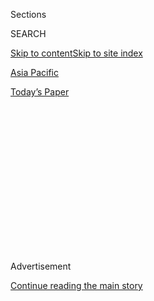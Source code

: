 <div id="app">

<div>

<div>

<div>

<div class="NYTAppHideMasthead css-1q2w90k e1suatyy0">

<div class="section css-ui9rw0 e1suatyy2">

<div class="css-eph4ug er09x8g0">

<div class="css-6n7j50">

</div>

<span class="css-1dv1kvn">Sections</span>

<div class="css-10488qs">

<span class="css-1dv1kvn">SEARCH</span>

</div>

[Skip to content](#site-content)[Skip to site index](#site-index)

</div>

<div id="masthead-section-label" class="css-1wr3we4 eaxe0e00">

[Asia
Pacific](https://www.nytimes3xbfgragh.onion/section/world/asia)

</div>

<div class="css-10698na e1huz5gh0">

</div>

</div>

<div id="masthead-bar-one" class="section hasLinks css-15hmgas e1csuq9d3">

<div class="css-uqyvli e1csuq9d0">

</div>

<div class="css-1uqjmks e1csuq9d1">

</div>

<div class="css-9e9ivx">

[](https://myaccount.nytimes3xbfgragh.onion/auth/login?response_type=cookie&client_id=vi)

</div>

<div class="css-1bvtpon e1csuq9d2">

[Today’s
Paper](https://www.nytimes3xbfgragh.onion/section/todayspaper)

</div>

</div>

</div>

</div>

<div data-aria-hidden="false">

<div id="site-content" data-role="main">

<div>

<div class="css-1aor85t" style="opacity:0.000000001;z-index:-1;visibility:hidden">

<div class="css-1hqnpie">

<div class="css-epjblv">

<span class="css-17xtcya">[Asia
Pacific](/section/world/asia)</span><span class="css-x15j1o">|</span><span class="css-fwqvlz">North
Korean Leader’s Top Enforcer Is Now the One Getting
Purged</span>

</div>

<div class="css-k008qs">

<div class="css-1iwv8en">

<span class="css-18z7m18"></span>

<div>

</div>

</div>

<span class="css-1n6z4y">https://nyti.ms/2k7v5TQ</span>

<div class="css-1705lsu">

<div class="css-4xjgmj">

<div class="css-4skfbu" data-role="toolbar" data-aria-label="Social Media Share buttons, Save button, and Comments Panel with current comment count" data-testid="share-tools">

  - 
  - 
  - 
  - 
    
    <div class="css-6n7j50">
    
    </div>

  - 

</div>

</div>

</div>

</div>

</div>

</div>

<div class="css-13pd83m">

</div>

<div id="top-wrapper" class="css-1sy8kpn">

<div id="top-slug" class="css-l9onyx">

Advertisement

</div>

[Continue reading the main
story](#after-top)

<div class="ad top-wrapper" style="text-align:center;height:100%;display:block;min-height:250px">

<div id="top" class="place-ad" data-position="top" data-size-key="top">

</div>

</div>

<div id="after-top">

</div>

</div>

<div id="sponsor-wrapper" class="css-1hyfx7x">

<div id="sponsor-slug" class="css-19vbshk">

Supported by

</div>

[Continue reading the main
story](#after-sponsor)

<div id="sponsor" class="ad sponsor-wrapper" style="text-align:center;height:100%;display:block">

</div>

<div id="after-sponsor">

</div>

</div>

<div class="css-1vkm6nb ehdk2mb0">

# North Korean Leader’s Top Enforcer Is Now the One Getting Purged

</div>

<div class="css-79elbk" data-testid="photoviewer-wrapper">

<div class="css-z3e15g" data-testid="photoviewer-wrapper-hidden">

</div>

<div class="css-1a48zt4 ehw59r15" data-testid="photoviewer-children">

![<span class="css-16f3y1r e13ogyst0" data-aria-hidden="true">The leader
of North Korea, Kim Jong-un, at an undisclosed location in January. The
decision by Mr. Kim to purge his top enforcer highlights the turmoil
that has engulfed the upper reaches of his
regime.</span><span class="css-cnj6d5 e1z0qqy90" itemprop="copyrightHolder"><span class="css-1ly73wi e1tej78p0">Credit...</span><span><span>Korean
Central News Agency, via Agence France-Presse — Getty
Images</span></span></span>](https://static01.graylady3jvrrxbe.onion/images/2017/02/04/world/04korea-web1/04korea-web1-articleInline.jpg?quality=75&auto=webp&disable=upscale)

</div>

</div>

<div class="css-xt80pu e12qa4dv0">

<div class="css-18e8msd">

<div class="css-vp77d3 epjyd6m0">

<div class="css-1baulvz">

By [<span class="css-1baulvz last-byline" itemprop="name">Choe
Sang-Hun</span>](http://www.nytimes3xbfgragh.onion/by/choe-sang-hun)

</div>

</div>

  - Feb. 3,
    2017

  - 
    
    <div class="css-4xjgmj">
    
    <div class="css-d8bdto" data-role="toolbar" data-aria-label="Social Media Share buttons, Save button, and Comments Panel with current comment count" data-testid="share-tools">
    
      - 
      - 
      - 
      - 
        
        <div class="css-6n7j50">
        
        </div>
    
      - 
    
    </div>
    
    </div>

</div>

</div>

<div class="section meteredContent css-1r7ky0e" name="articleBody" itemprop="articleBody">

<div class="css-1fanzo5 StoryBodyCompanionColumn">

<div class="css-53u6y8">

SEOUL, South Korea — The chief of North Korea’s powerful secret police,
long considered the right-hand man for the top leader, Kim Jong-un, has
been dismissed on charges of corruption and abuse of power, the South
Korean government said on Friday.

The firing of the chief, Gen. Kim Won-hong, as minister of state
security highlights the turmoil that has engulfed the upper reaches of
Mr. Kim’s government. The general is the latest in a series of
high-ranking party and military officials Mr. Kim has [fired, demoted or
executed](https://www.nytimes3xbfgragh.onion/2016/09/01/world/asia/north-korea-executes-deputy-premier.html?_r=0)
as he tried to consolidate his totalitarian power through what South
Korean officials and North Korean defectors have called a “reign of
terror.”

General Kim was fired in mid-January after he was demoted to a one-star
general from a four-star one, said Jeong Joon-hee, a spokesman for the
South’s Unification Ministry.

The general’s surprise downfall was the latest indication that even top
lieutenants are at risk as Mr. Kim has rival agencies monitor one
another to detect and punish any sign of disrespect or disloyalty. Until
his dismissal, General Kim had been Mr. Kim’s chief henchman in purging
potential enemies.

</div>

</div>

<div class="css-1fanzo5 StoryBodyCompanionColumn">

<div class="css-53u6y8">

“Kim Won-hong has been a key aide to Kim Jong-un and has buttressed his
reign of terror,” Mr. Jeong said. “His dismissal could further deepen
unrest among officials and add to the instability of the regime by
weakening its control on the people.”

Mr. Jeong said General Kim was accused of corruption and held
responsible for various human rights violations, including torture,
committed at his agency. But other political machinations could be at
play behind the dismissal, Mr. Jeong said, citing speculation about a
rivalry among different power centers.

Mr. Jeong noted that the dismissal resulted from an investigation by
another powerful agency, the Organization and Guidance Department of the
governing Workers’ Party of North Korea. The department supervises all
state agencies and is reportedly directly overseen by Mr.
Kim.

<div class="css-79elbk" data-testid="photoviewer-wrapper">

<div class="css-z3e15g" data-testid="photoviewer-wrapper-hidden">

</div>

<div class="css-1a48zt4 ehw59r15" data-testid="photoviewer-children">

<div class="css-zgakxe erfvjey0">

<span class="css-1ly73wi e1tej78p0">Image</span>

<div class="css-zjzyr8">

<div data-testid="lazyimage-container" style="height:508.77192982456137px">

</div>

</div>

</div>

<span class="css-16f3y1r e13ogyst0" data-aria-hidden="true">Gen. Kim
Won-hong in an undated photo released by the North’s Korean Central News
Agency last
year.</span><span class="css-cnj6d5 e1z0qqy90" itemprop="copyrightHolder"><span class="css-1ly73wi e1tej78p0">Credit...</span><span>Korean
Central News Agency, via Reuters</span></span>

</div>

</div>

“The Organization and Guidance Department is conducting an intensive
investigation of Kim Won-hong and the Ministry of State Security, so the
level of punishment and the number of people affected could be
expanded,” Mr. Jeong said, without disclosing how the South Korean
government learned of the reported purge transpiring inside a secretive
regime.

</div>

</div>

<div class="css-1fanzo5 StoryBodyCompanionColumn">

<div class="css-53u6y8">

The Ministry of State Security, which serves as the secret police and
intelligence agency in the North, is one of the most feared tools of
government there, responsible for arresting dissidents and running a
network of prison gulags.

When Mr. Kim [executed his own
uncle](http://www.nytimes3xbfgragh.onion/2013/12/14/world/asia/execution-raises-doubts-about-kims-grip-on-north-korea.html)
and No. 2 official, Jang Song-thaek, on charges of factionalism,
corruption and plotting to overthrow his government in 2013, it was
General Kim’s ministry that arrested and court-martialed Mr. Jang.

Since taking power after the death of his father in 2011, Mr. Kim has
frequently reshuffled the party and military elites as he has moved
swiftly to establish his monolithic authority in North Korea, which his
family has ruled for seven decades. Mr. Kim has executed at least 140
senior officials, usually killing them with machine guns and even
flamethrowers, according to the Institute for National Security
Strategy, a think tank affiliated with the South’s National Intelligence
Service.

Thae Yong-ho, who was the North’s No. 2 diplomat in London until his
defection to South Korea last summer, said he fled partly because of Mr.
Kim’s [reign of
terror](https://www.nytimes3xbfgragh.onion/2017/01/25/world/asia/north-korea-defector.html).

General Kim, 71, served in various top military positions under Mr. Kim,
said Cheong Seong-chang, a senior analyst at the Sejong Institute, a
South Korea research organization. He had been the top political officer
of the North’s People’s Army and chief of its general staff, as well as
its minister of armed forces.

Purges and executions remain an important feature of political life in
the North.

In 2015, South Korean officials said that Gen. Hyon Yong-chol, the
defense minister, was [executed with an antiaircraft
gun](https://www.nytimes3xbfgragh.onion/2015/05/13/world/asia/north-korea-said-to-execute-a-top-official.html)
in Pyongyang, the North’s capital, after he dozed off during military
events and second-guessed Mr. Kim’s orders.

In August, they said Mr. Kim had found fault with a deputy premier’s
“[disrespectful
posture](https://www.nytimes3xbfgragh.onion/2016/09/01/world/asia/north-korea-executes-deputy-premier.html?_r=0)”
during a meeting and had him executed by a firing squad.

</div>

</div>

</div>

<div>

</div>

<div>

</div>

<div>

</div>

<div>

<div id="bottom-wrapper" class="css-1ede5it">

<div id="bottom-slug" class="css-l9onyx">

Advertisement

</div>

[Continue reading the main
story](#after-bottom)

<div id="bottom" class="ad bottom-wrapper" style="text-align:center;height:100%;display:block;min-height:90px">

</div>

<div id="after-bottom">

</div>

</div>

</div>

</div>

</div>

## Site Index

<div>

</div>

## Site Information Navigation

  - [© <span>2020</span> <span>The New York Times
    Company</span>](https://help.nytimes3xbfgragh.onion/hc/en-us/articles/115014792127-Copyright-notice)

<!-- end list -->

  - [NYTCo](https://www.nytco.com/)
  - [Contact
    Us](https://help.nytimes3xbfgragh.onion/hc/en-us/articles/115015385887-Contact-Us)
  - [Work with us](https://www.nytco.com/careers/)
  - [Advertise](https://nytmediakit.com/)
  - [T Brand Studio](http://www.tbrandstudio.com/)
  - [Your Ad
    Choices](https://www.nytimes3xbfgragh.onion/privacy/cookie-policy#how-do-i-manage-trackers)
  - [Privacy](https://www.nytimes3xbfgragh.onion/privacy)
  - [Terms of
    Service](https://help.nytimes3xbfgragh.onion/hc/en-us/articles/115014893428-Terms-of-service)
  - [Terms of
    Sale](https://help.nytimes3xbfgragh.onion/hc/en-us/articles/115014893968-Terms-of-sale)
  - [Site
    Map](https://spiderbites.nytimes3xbfgragh.onion)
  - [Help](https://help.nytimes3xbfgragh.onion/hc/en-us)
  - [Subscriptions](https://www.nytimes3xbfgragh.onion/subscription?campaignId=37WXW)

</div>

</div>

</div>

</div>
